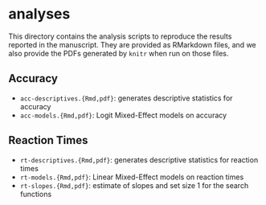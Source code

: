 # analyses

This directory contains the analysis scripts to reproduce the results reported in the manuscript. They are provided as RMarkdown files, and we also provide the PDFs generated by `knitr` when run on those files. 

## Accuracy

- `acc-descriptives.{Rmd,pdf}`: generates descriptive statistics for accuracy
- `acc-models.{Rmd,pdf}`: Logit Mixed-Effect models on accuracy

## Reaction Times

- `rt-descriptives.{Rmd,pdf}`: generates descriptive statistics for reaction times
- `rt-models.{Rmd,pdf}`: Linear Mixed-Effect models on reaction times
- `rt-slopes.{Rmd,pdf}`: estimate of slopes and set size 1 for the search functions